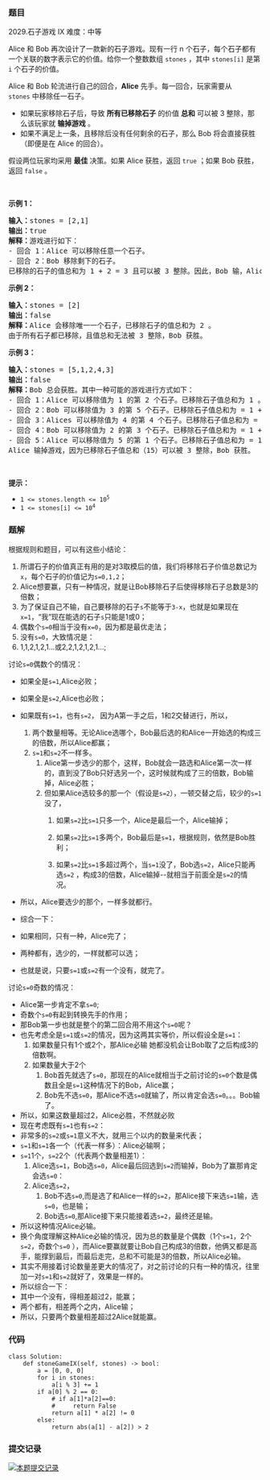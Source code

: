 ### 题目

2029.石子游戏 IX 难度：中等
<p>Alice 和 Bob 再次设计了一款新的石子游戏。现有一行 n 个石子，每个石子都有一个关联的数字表示它的价值。给你一个整数数组 <code>stones</code> ，其中 <code>stones[i]</code> 是第 <code>i</code> 个石子的价值。</p>

<p>Alice 和 Bob 轮流进行自己的回合，<strong>Alice</strong> 先手。每一回合，玩家需要从 <code>stones</code>&nbsp;中移除任一石子。</p>

<ul>
	<li>如果玩家移除石子后，导致 <strong>所有已移除石子</strong> 的价值&nbsp;<strong>总和</strong> 可以被 3 整除，那么该玩家就 <strong>输掉游戏</strong> 。</li>
	<li>如果不满足上一条，且移除后没有任何剩余的石子，那么 Bob 将会直接获胜（即便是在 Alice 的回合）。</li>
</ul>

<p>假设两位玩家均采用&nbsp;<strong>最佳</strong> 决策。如果 Alice 获胜，返回 <code>true</code> ；如果 Bob 获胜，返回 <code>false</code> 。</p>

<p>&nbsp;</p>

<p><strong>示例 1：</strong></p>

<pre><strong>输入：</strong>stones = [2,1]
<strong>输出：</strong>true
<strong>解释：</strong>游戏进行如下：
- 回合 1：Alice 可以移除任意一个石子。
- 回合 2：Bob 移除剩下的石子。 
已移除的石子的值总和为 1 + 2 = 3 且可以被 3 整除。因此，Bob 输，Alice 获胜。
</pre>

<p><strong>示例 2：</strong></p>

<pre><strong>输入：</strong>stones = [2]
<strong>输出：</strong>false
<strong>解释：</strong>Alice 会移除唯一一个石子，已移除石子的值总和为 2 。 
由于所有石子都已移除，且值总和无法被 3 整除，Bob 获胜。
</pre>

<p><strong>示例 3：</strong></p>

<pre><strong>输入：</strong>stones = [5,1,2,4,3]
<strong>输出：</strong>false
<strong>解释：</strong>Bob 总会获胜。其中一种可能的游戏进行方式如下：
- 回合 1：Alice 可以移除值为 1 的第 2 个石子。已移除石子值总和为 1 。
- 回合 2：Bob 可以移除值为 3 的第 5 个石子。已移除石子值总和为 = 1 + 3 = 4 。
- 回合 3：Alices 可以移除值为 4 的第 4 个石子。已移除石子值总和为 = 1 + 3 + 4 = 8 。
- 回合 4：Bob 可以移除值为 2 的第 3 个石子。已移除石子值总和为 = 1 + 3 + 4 + 2 = 10.
- 回合 5：Alice 可以移除值为 5 的第 1 个石子。已移除石子值总和为 = 1 + 3 + 4 + 2 + 5 = 15.
Alice 输掉游戏，因为已移除石子值总和（15）可以被 3 整除，Bob 获胜。
</pre>

<p>&nbsp;</p>

<p><strong>提示：</strong></p>

<ul>
	<li><code>1 &lt;= stones.length &lt;= 10<sup>5</sup></code></li>
	<li><code>1 &lt;= stones[i] &lt;= 10<sup>4</sup></code></li>
</ul>

### 题解

根据规则和题目，可以有这些小结论：

1. 所谓石子的价值真正有用的是对3取模后的值，我们将移除石子价值总数记为`x`，每个石子的价值记为`s=0,1,2`；
2. Alice想要赢，只有一种情况，就是让Bob移除石子后使得移除石子总数是3的倍数；
3. 为了保证自己不输，自己要移除的石子`s`不能等于`3-x`，也就是如果现在`x=1`，“我”现在能选的石子`s`只能是1或0；
4. 偶数个`s=0`相当于没有`x=0`，因为都是最优走法；
5. 没有`s=0`，大致情况是：
6. 1,1,2,1,2,1...或2,2,1,2,1,2,1...;

讨论`s=0`偶数个的情况：

+ 如果全是`s=1`,Alice必败；
+ 如果全是`s=2`,Alice也必败；
+ 如果既有`s=1`，也有`s=2`， 因为A第一手之后，1和2交替进行，所以，
    1. 两个数量相等。无论Alice选哪个，Bob最后选的和Alice一开始选的构成三的倍数，所以Alice都赢；
    2. `s=1`和`s=2`不一样多。
        1. Alice第一步选少的那个，这样，Bob就会一路选和Alice第一次一样的，直到没了Bob只好选另一个，这时候就构成了三的倍数，Bob输掉，Alice必胜；
        2. 但如果Alice选较多的那一个（假设是`s=2`），一顿交替之后，较少的`s=1`没了，
            1. 如果`s=2`比`s=1`只多一个，Alice是最后一个，Alice输掉；

            2. 如果`s=2`比`s=1`多两个，Bob最后是`s=1`，根据规则，依然是Bob胜利；

            3. 如果`s=2`比`s=1`多超过两个，当`s=1`没了，Bob选`s=2`，Alice只能再选`s=2`
               ，构成3的倍数，Alice输掉--就相当于前面全是`s=2`的情况。

+ 所以，Alice要选少的那个，一样多就都行。
+ 综合一下：
+ 如果相同，只有一种，Alice完了；
+ 两种都有，选少的，一样就都可以选；
+ 也就是说，只要`s=1`或`s=2`有一个没有，就完了。

讨论`s=0`奇数的情况：

+ Alice第一步肯定不拿`s=0`;
+ 奇数个`s=0`有起到转换先手的作用；
+ 那Bob第一步也就是整个的第二回合用不用这个`s=0`呢？
+ 也先考虑全是`s=1`或`s=2`的情况，因为这两其实等价，所以假设全是`s=1`：
    1. 如果数量只有1个或2个，那Alice必输 她都没机会让Bob取了之后构成3的倍数啊。
    2. 如果数量大于2个
        1. Bob首先就选了`s=0`，那现在的Alice就相当于之前讨论的`s=0`个数是偶数且全是`s=1`这种情况下的Bob，Alice赢；
        2. Bob先不选`s=0`，那Alice不选`s=0`就输了，所以肯定会选`s=0`。。。Bob输了。
+ 所以，如果这数量超过2，Alice必胜，不然就必败
+ 现在考虑既有`s=1`也有`s=2`：
+ 非常多的`s=2`或`s=1`意义不大，就用三个以内的数量来代表；
+ `s=1`和`s=1`各一个（代表一样多）：Alice必输啊；
+ `s=1`1个，`s=2`2个（代表两个数量相差1）：
    1. Alice选`s=1`，Bob选`s=0`，Alice最后回选到`s=2`而输掉，Bob为了赢那肯定会选`s=0`：
    2. Alice选`s=2`，
        1. Bob不选`s=0`,而是选了和Alice一样的`s=2`，那Alice接下来选`s=1`输，选`s=0`，也是输；
        2. Bob选`s=0`,那Alice接下来只能接着选`s=2`，最终还是输。
+ 所以这种情况Alice必输。
+ 换个角度理解这种Alice必输的情况，因为总的数量是个偶数（1个`s=1`，2个`s=2`，奇数个`s=0`
  ），而Alice要赢就要让Bob自己构成3的倍数，他俩又都是高手，能撑到最后，而最后走完，总和不可能是3的倍数，所以Alice必输。
+ 其实不用接着讨论数量差更大的情况了，对之前讨论的只有一种的情况，往里加一对`s=1`和`s=2`就好了，效果是一样的。
+ 所以综合一下：
+ 其中一个没有，得相差超过2，能赢；
+ 两个都有，相差两个之内，Alice输；
+ 所以，只要两个数量相差超过2Alice就能赢。

### 代码

~~~ Python3
class Solution:
    def stoneGameIX(self, stones) -> bool:
        a = [0, 0, 0]
        for i in stones:
            a[i % 3] += 1
        if a[0] % 2 == 0:
            # if a[1]*a[2]==0:
            #     return False
            return a[1] * a[2] != 0
        else:
            return abs(a[1] - a[2]) > 2
~~~

### 提交记录

[![本题提交记录](https://s4.ax1x.com/2022/01/22/7hd2IU.png)](https://imgtu.com/i/7hd2IU)